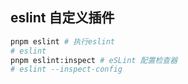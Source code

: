 
## eslint 自定义插件

```bash
pnpm eslint # 执行eslint
# eslint
pnpm eslint:inspect # eSLint 配置检查器
# eslint --inspect-config
```
